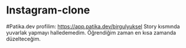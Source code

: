 # Instagram-clone
#Patika.dev profilim: https://app.patika.dev/birgulyuksel
Story kısmında yuvarlak yapmayı halledemedim. Öğrendiğim zaman en kısa zamanda düzelteceğim.
